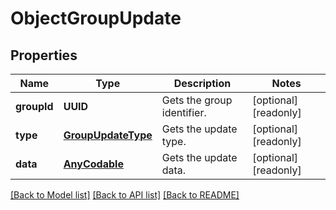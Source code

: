 # ObjectGroupUpdate

## Properties
Name | Type | Description | Notes
------------ | ------------- | ------------- | -------------
**groupId** | **UUID** | Gets the group identifier. | [optional] [readonly] 
**type** | [**GroupUpdateType**](GroupUpdateType.md) | Gets the update type. | [optional] [readonly] 
**data** | [**AnyCodable**](.md) | Gets the update data. | [optional] [readonly] 

[[Back to Model list]](../README.md#documentation-for-models) [[Back to API list]](../README.md#documentation-for-api-endpoints) [[Back to README]](../README.md)


